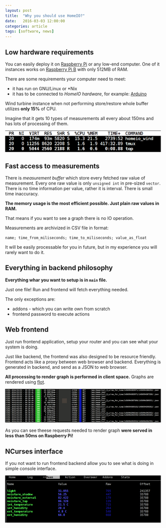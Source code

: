 ```yaml
---
layout: post
title:  "Why you should use HomeIO?"
date:   2016-03-03 12:00:00
categories: article
tags: [software, news]
---
```


Low hardware requirements
-------------------------

You can easily deploy it on [Raspberry Pi](https://www.raspberrypi.org/) or any
low-end computer. One of it instances works on [Raspberry Pi B](https://www.raspberrypi.org/products/model-b/)
with only 512MB of RAM.

There are some requirements your computer need to meet:
* it has run on GNU/Linux or \*Nix
* it has to be connected to *HomeIO hardware*, for example: [Arduino](/article/2015/05/25/raspberry-pi-and-arduino-leonardo-deployment/)

Wind turbine instance when not performing store/restore whole buffer utilizes **only 15%**
of CPU.

Imagine that it gets 10 types of measurements all every about 150ms and has lots of
processing of them.

![Top on Raspberry Pi B](/images/rasp_wind_top_command.png)

Fast access to measurements
---------------------------

There is *measurement buffer* which store every fetched raw value of measurement.
Every one raw value is only `unsigned int` in pre-sized `vector`. There is no time
information per value, rather it is interval. There is small time inaccuracy.

**The memory usage is the most efficient possible. Just plain raw values in RAM.**

That means if you want to see a graph there is no IO operation.

Measurements are archivized in CSV file in format:

`name; time_from_miliseconds; time_to_miliseconds; value_as_float`

It will be easily processable for you in future, but in my experience you will
rarely want to do it.


Everything in backend philosophy
--------------------------------

**Everything whar you want to setup is in `main` file.**

Just one file! Run and frontend will fetch everything needed.

The only exceptions are:
* addons - which you can write own from scratch
* frontend password to execute actions


Web frontend
------------

Just run frontend application, setup your router and you can see what your
system is doing.

Just like backend, the frontend was also designed to be resource friendly.
Frontend acts like a proxy between web browser and backend. Everything
is generated in backend, and send as a JSON to web browser.

**All processing to render graph is performed in client space.**
Graphs are rendered using [flot](http://www.flotcharts.org/).

![Frontend request times on Raspberry Pi B](/images/rasp_wind_web_log.png)

As you can see theese requests needed to render graph **were served in less than
50ms on Raspberry Pi!**

NCurses interface
-----------------

If you not want to run frontend backend allow you to see what is doing in
simple console interface.

![Top on Raspberry Pi B](/images/nc_meas.png)
